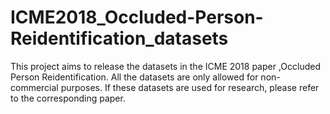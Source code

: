 # ICME2018_Occluded-Person-Reidentification_datasets
This project aims to release the datasets in the ICME 2018 paper ,Occluded Person Reidentification. All the datasets are only allowed for non-commercial purposes.  If these datasets are used for research, please refer to the corresponding paper. 

